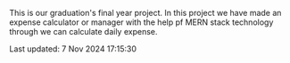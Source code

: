 This is our graduation's final year project.
In this project we have made an expense calculator or manager with the help pf MERN stack technology through we can calculate daily expense. 

Last updated: 7 Nov 2024 17:15:30
